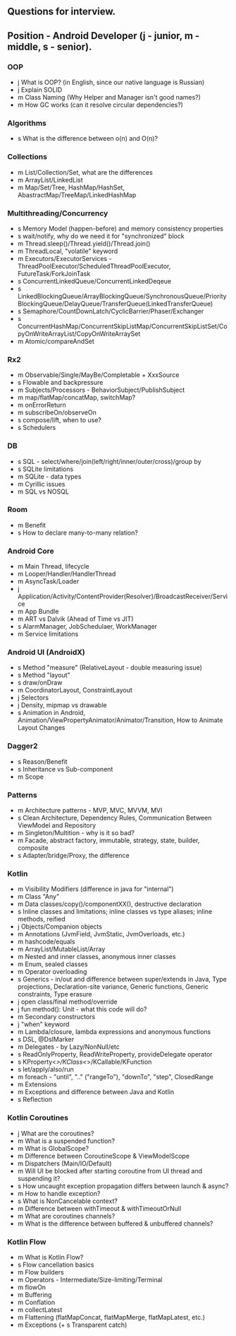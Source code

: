 ## Questions for interview.
## Position - Android Developer (j - junior, m - middle, s - senior).


### OOP
* j What is OOP? (in English, since our native language is Russian)
* j Explain SOLID
* m Class Naming (Why Helper and Manager isn't good names?)
* m How GC works (can it resolve circular dependencies?)

### Algorithms
* s What is the difference between o(n) and O(n)?

### Collections
* m List/Collection/Set, what are the differences
* m ArrayList/LinkedList
* m Map/Set/Tree, HashMap/HashSet, AbastractMap/TreeMap/LinkedHashMap

### Multithreading/Concurrency
* s Memory Model (happen-before) and memory consistency properties
* s wait/notify, why do we need it for "synchronized" block
* m Thread.sleep()/Thread.yield()/Thread.join()
* m ThreadLocal, "volatile" keyword
* m Executors/ExecutorServices - ThreadPoolExecutor/ScheduledThreadPoolExecutor, FutureTask/ForkJoinTask
* s ConcurrentLinkedQueue/ConcurrentLinkedDeqeue
* s LinkedBlockingQueue/ArrayBlockingQueue/SynchronousQueue/PriorityBlockingQueue/DelayQueue/TransferQueue(LinkedTransferQueue)
* s Semaphore/CountDownLatch/CyclicBarrier/Phaser/Exchanger
* s ConcurrentHashMap/ConcurrentSkipListMap/ConcurrentSkipListSet/CopyOnWriteArrayList/CopyOnWriteArraySet
* m Atomic/compareAndSet

### Rx2
* m Observable/Single/MayBe/Completable + XxxSource
* s Flowable and backpressure
* m Subjects/Processors - BehaviorSubject/PublishSubject
* m map/flatMap/concatMap, switchMap?
* m onErrorReturn
* m subscribeOn/observeOn
* s compose/lift, when to use?
* s Schedulers

### DB
* s SQL - select/where/join(left/right/inner/outer/cross)/group by
* s SQLite limitations
* m SQLite - data types
* m Cyrillic issues
* m SQL vs NOSQL

### Room
* m Benefit
* s How to declare many-to-many relation?

### Android Core
* m Main Thread, lifecycle
* m Looper/Handler/HandlerThread
* m AsyncTask/Loader
* j Application/Activity/ContentProvider(Resolver)/BroadcastReceiver/Service
* m App Bundle
* m ART vs Dalvik (Ahead of Time vs JIT)
* s AlarmManager, JobSchedulaer, WorkManager
* m Service limitations

### Android UI (AndroidX)
* s Method "measure" (RelativeLayout - double measuring issue)
* s Method "layout"
* s draw/onDraw
* m CoordinatorLayout, ConstraintLayout
* j Selectors
* j Density, mipmap vs drawable
* s Animation in Android, Animation/ViewPropertyAnimator/Animator/Transition, How to Animate Layout Changes

### Dagger2
* s Reason/Benefit
* s Inheritance vs Sub-component
* m Scope

### Patterns
* m Architecture patterns - MVP, MVC, MVVM, MVI
* s Clean Architecture, Dependency Rules, Communication Between ViewModel and Repository
* m Singleton/Multition - why is it so bad?
* m Facade, abstract factory, immutable, strategy, state, builder, composite
* s Adapter/bridge/Proxy, the difference

### Kotlin
* m Visibility Modifiers (difference in java for "internal")
* m Class "Any"
* m Data classes/copy()/componentXX(), destructive declaration
* s Inline classes and limitations; inline classes vs type aliases; inline methods, reified
* j Objects/Companion objects
* m Annotations (JvmField, JvmStatic, JvmOverloads, etc.)
* m hashcode/equals
* m ArrayList/MutableList/Array
* m Nested and inner classes, anonymous inner classes
* m Enum, sealed classes
* m Operator overloading
* s Generics - in/out and difference between super/extends in Java, Type projections, Declaration-site variance, Generic functions, Generic constraints, Type erasure
* j open class/final method/override
* j fun method(): Unit - what this code will do?
* m Secondary constructors
* j "when" keyword
* m Lambda/closure, lambda expressions and anonymous functions
* s DSL, @DslMarker
* m Delegates - by Lazy/NonNull/etc
* s ReadOnlyProperty, ReadWriteProperty, provideDelegate operator
* s KProperty<*>/KClass<*>/KCallable<out R>/KFunction<out R>
* s let/apply/also/run
* m foreach - "until", ".." ("rangeTo"), "downTo", "step", ClosedRange<T>
* m Extensions
* m Exceptions and difference between Java and Kotlin
* s Reflection
  
### Kotlin Coroutines
* j What are the coroutines?
* m What is a suspended function?
* m What is GlobalScope?
* m Difference between CoroutineScope & ViewModelScope
* m Dispatchers (Main/IO/Default)
* m Will UI be blocked after starting coroutine from UI thread and suspending it?
* s How uncaught exception propagation differs between launch & async?
* m How to handle exception?
* s What is NonCancelable context?
* m Difference between withTimeout & withTimeoutOrNull
* m What are coroutines channels? 
* m What is the difference between buffered & unbuffered channels?
  
### Kotlin Flow
* m What is Kotlin Flow?
* s Flow cancellation basics
* m Flow builders
* m Operators - Intermediate/Size-limiting/Terminal
* m flowOn
* m Buffering
* m Conflation
* m collectLatest
* m Flattening (flatMapConcat, flatMapMerge, flatMapLatest, etc.)
* m Exceptions (+ s Transparent catch)

